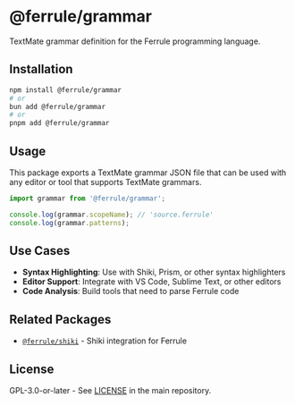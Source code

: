 # @ferrule/grammar

TextMate grammar definition for the Ferrule programming language.

## Installation

```bash
npm install @ferrule/grammar
# or
bun add @ferrule/grammar
# or
pnpm add @ferrule/grammar
```

## Usage

This package exports a TextMate grammar JSON file that can be used with any editor or tool that supports TextMate grammars.

```typescript
import grammar from '@ferrule/grammar';

console.log(grammar.scopeName); // 'source.ferrule'
console.log(grammar.patterns);
```

## Use Cases

- **Syntax Highlighting**: Use with Shiki, Prism, or other syntax highlighters
- **Editor Support**: Integrate with VS Code, Sublime Text, or other editors
- **Code Analysis**: Build tools that need to parse Ferrule code

## Related Packages

- [`@ferrule/shiki`](https://www.npmjs.com/package/@ferrule/shiki) - Shiki integration for Ferrule

## License

GPL-3.0-or-later - See [LICENSE](../../LICENSE) in the main repository.

